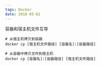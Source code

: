 ```yaml
---
tags: Docker
date: 2018-05-02
---
```


容器和宿主机文件互导

```shell
# 从宿主机拷贝到容器
docker cp [宿主机文件路径] [容器名]:[容器路径]

# 从容器中拷贝文件到宿主机
docker cp [容器名]:[容器路径] [宿主机文件路径]
```